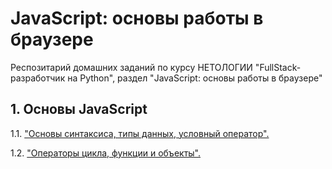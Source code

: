 # JavaScript: основы работы в браузере

Респозитарий домашних заданий по курсу НЕТОЛОГИИ "FullStack-разработчик на Python", раздел "JavaScript: основы работы в браузере"

## 1. Основы JavaScript

1.1. ["Основы синтаксиса, типы данных, условный оператор".](Task_1_1/index.html "Задание 1.1")

1.2. ["Операторы цикла, функции и объекты".](Task_1_1/index.html "Задание 1.2")
